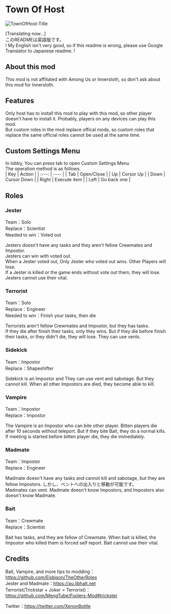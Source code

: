 # Town Of Host
![TownOfHost-Title](https://user-images.githubusercontent.com/51523918/147845737-440bc415-0d0f-42eb-b1d4-6aab36937bd4.jpg)

\[Translating now...\]<br>
このREADMEは英語版です。<br>
! My English isn't very good, so if this readme is wrong, please use Google Translator to Japanese readme. !

## About this mod

This mod is not affiliated with Among Us or Innersloth, so don't ask about this mod for Innersloth.<br>

## Features

Only host has to install this mod to play with this mod, so other player doesn't have to install it. Probably, players on any devices can play this mod.<br>
But custom roles in the mod replace offical mods, so custom roles that replace the same official roles cannot be used at the same time.<br>

## Custom Settings Menu
In lobby, You can press tab to open Custom Settings Menu<br>
The operation method is as follows.<br>
| Key | Action |
| :---: | ---- |
| Tab | Open/Close |
| Up | Corsor Up |
| Down | Cursor Down |
| Right | Execute item |
| Left | Go back one |

## Roles

### Jester

Team：Solo<br>
Replace：Scientist<br>
Needed to win：Voted out<br>

Jesters doesn't have any tasks and they aren't fellow Crewmates and Impostor.<br>
Jesters can win with voted out.<br>
When a Jester voted out, Only Jester who voted out wins. Other Players will lose.<br>
If a Jester is killed or the game ends without vote out them, they will lose.<br>
Jesters cannot use their vital.<br>

### Terrorist

Team：Solo<br>
Replace：Engineer<br>
Needed to win：Finish your tasks, then die<br>

Terrorists aren't fellow Crewmates and Impostor, but they has tasks.<br>
If they die after finish their tasks, only they wins.
But if they die before finish their tasks, or they didn't die, they will lose.
They can use vents.

### Sidekick

Team：Impostor<br>
Replace：Shapeshifter<br>

Sidekick is an Impostor and They can use vent and sabotage.
But they cannot kill.
When all other Impostors are died, they become able to kill.

### Vampire

Team：Impostor<br>
Replace：Impostor<br>

The Vampire is an Impostor who can bite other player.
Bitten players die after 10 seconds without teleport.
But if they bite Bait, they do a normal kills.
If meeting is started before bitten player die, they die immediately.

### Madmate

Team：Impostor<br>
Replace：Engineer<br>

Madmate doesn't have any tasks and cannot kill and sabotage, but they are fellow Impostors.
しかし、ベントへの出入りと移動が可能です。<br>
Madmates can vent.
Madmate doesn't know Impostors, and Impostors also doesn't know Madmate.

### Bait

Team：Crewmate<br>
Replace：Scientist<br>

Bait has tasks, and they are fellow of Crewmate.
When bait is killed, the Impostor who killed them is forced self report.
Bait cannot use their vital.

## Credits 

Bait, Vampire, and more tips to modding：https://github.com/Eisbison/TheOtherRoles<br>
Jester and Madmate：https://au.libhalt.net<br>
Terrorist(Trickstar + Joker = Terrorist)：https://github.com/MengTube/Foolers-Mod#trickster<br>

Twitter：https://twitter.com/XenonBottle
